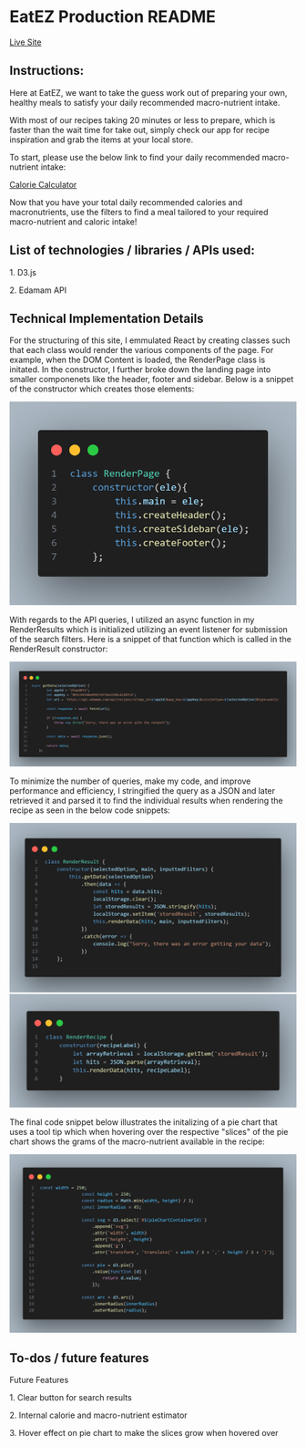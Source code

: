 <h1>EatEZ Production README</h1>

[Live Site](https://o-hammad.github.io/EatEZ_Project/)

<h2>Instructions:</h2>

<p>Here at EatEZ, we want to take the guess work out of preparing your own, healthy meals to satisfy your daily recommended macro-nutrient intake.
</p>

<p>With most of our recipes taking 20 minutes or less to prepare, which is faster than the wait time for take out, simply check our app for recipe inspiration and grab the items at your local store.
</p>

<p>To start, please use the below link to find your daily recommended macro-nutrient intake:
</p>
    
[Calorie Calculator](https://healthyeater.com/flexible-dieting-calculator)

<p>Now that you have your total daily recommended calories and macronutrients, use the filters to find a meal tailored to your required macro-nutrient and caloric intake!
</p>

<h2>List of technologies / libraries / APIs used:</h2>
<p>1. D3.js
</p>

<p>2. Edamam API
</p>

<h2>Technical Implementation Details</h2>

<p>For the structuring of this site, I emmulated React by creating classes such that each class would render the various components of the page.  For example, when the DOM Content is loaded, the RenderPage class is initated.  In the constructor, I further broke down the landing page into smaller componenets like the header, footer and sidebar.  Below is a snippet of the constructor which creates those elements:
</p>

![Alt text](src/assets/images/render_page_constructor.png)

<p>With regards to the API queries, I utilized an async function in my RenderResults which is initialized utilizing an event listener for submission of the search filters.  Here is a snippet of that function which is called in the RenderResult constructor:
</p>

![Alt text](src/assets/images/async_api_query.png)

<p>To minimize the number of queries, make my code, and improve performance and efficiency, I stringified the query as a JSON and later retrieved it and parsed it to find the individual results when rendering the recipe as seen in the below code snippets: 
</p>

![Alt text](src/assets/images/render_result_saving_data_to_local.png)
![Alt text](src/assets/images/render_recipe_using_local_storage.png)

<p>The final code snippet below illustrates the initalizing of a pie chart that uses a tool tip which when hovering over the respective "slices" of the pie chart shows the grams of the macro-nutrient available in the recipe:
</p>

![Alt text](src/assets/images/render_recipe_creating_pie_chart.png)

<h2>To-dos / future features</h2>

<p>Future Features
</p>
        
<p>1. Clear button for search results
</p>
<p>2. Internal calorie and macro-nutrient estimator
</p>
<p>3. Hover effect on pie chart to make the slices grow when hovered over
</p>
